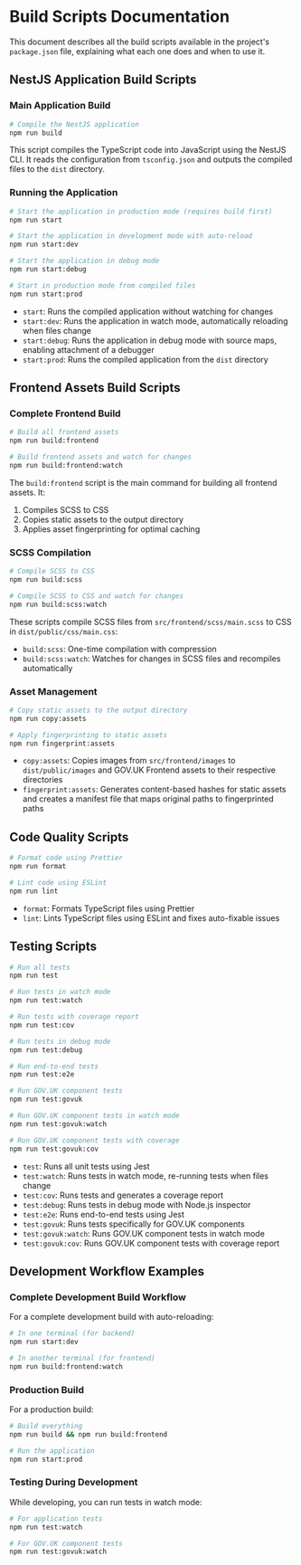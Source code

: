 # Build Scripts Documentation

This document describes all the build scripts available in the project's `package.json` file, explaining what each one does and when to use it.

## NestJS Application Build Scripts

### Main Application Build

```bash
# Compile the NestJS application
npm run build
```

This script compiles the TypeScript code into JavaScript using the NestJS CLI. It reads the configuration from `tsconfig.json` and outputs the compiled files to the `dist` directory.

### Running the Application

```bash
# Start the application in production mode (requires build first)
npm run start

# Start the application in development mode with auto-reload
npm run start:dev

# Start the application in debug mode
npm run start:debug

# Start in production mode from compiled files
npm run start:prod
```

- `start`: Runs the compiled application without watching for changes
- `start:dev`: Runs the application in watch mode, automatically reloading when files change
- `start:debug`: Runs the application in debug mode with source maps, enabling attachment of a debugger
- `start:prod`: Runs the compiled application from the `dist` directory

## Frontend Assets Build Scripts

### Complete Frontend Build

```bash
# Build all frontend assets
npm run build:frontend

# Build frontend assets and watch for changes
npm run build:frontend:watch
```

The `build:frontend` script is the main command for building all frontend assets. It:
1. Compiles SCSS to CSS
2. Copies static assets to the output directory
3. Applies asset fingerprinting for optimal caching

### SCSS Compilation

```bash
# Compile SCSS to CSS
npm run build:scss

# Compile SCSS to CSS and watch for changes
npm run build:scss:watch
```

These scripts compile SCSS files from `src/frontend/scss/main.scss` to CSS in `dist/public/css/main.css`:
- `build:scss`: One-time compilation with compression
- `build:scss:watch`: Watches for changes in SCSS files and recompiles automatically

### Asset Management

```bash
# Copy static assets to the output directory
npm run copy:assets

# Apply fingerprinting to static assets
npm run fingerprint:assets
```

- `copy:assets`: Copies images from `src/frontend/images` to `dist/public/images` and GOV.UK Frontend assets to their respective directories
- `fingerprint:assets`: Generates content-based hashes for static assets and creates a manifest file that maps original paths to fingerprinted paths

## Code Quality Scripts

```bash
# Format code using Prettier
npm run format

# Lint code using ESLint
npm run lint
```

- `format`: Formats TypeScript files using Prettier
- `lint`: Lints TypeScript files using ESLint and fixes auto-fixable issues

## Testing Scripts

```bash
# Run all tests
npm run test

# Run tests in watch mode
npm run test:watch

# Run tests with coverage report
npm run test:cov

# Run tests in debug mode
npm run test:debug

# Run end-to-end tests
npm run test:e2e

# Run GOV.UK component tests
npm run test:govuk

# Run GOV.UK component tests in watch mode
npm run test:govuk:watch

# Run GOV.UK component tests with coverage
npm run test:govuk:cov
```

- `test`: Runs all unit tests using Jest
- `test:watch`: Runs tests in watch mode, re-running tests when files change
- `test:cov`: Runs tests and generates a coverage report
- `test:debug`: Runs tests in debug mode with Node.js inspector
- `test:e2e`: Runs end-to-end tests using Jest
- `test:govuk`: Runs tests specifically for GOV.UK components
- `test:govuk:watch`: Runs GOV.UK component tests in watch mode
- `test:govuk:cov`: Runs GOV.UK component tests with coverage report

## Development Workflow Examples

### Complete Development Build Workflow

For a complete development build with auto-reloading:

```bash
# In one terminal (for backend)
npm run start:dev

# In another terminal (for frontend)
npm run build:frontend:watch
```

### Production Build

For a production build:

```bash
# Build everything
npm run build && npm run build:frontend

# Run the application
npm run start:prod
```

### Testing During Development

While developing, you can run tests in watch mode:

```bash
# For application tests
npm run test:watch

# For GOV.UK component tests
npm run test:govuk:watch
``` 